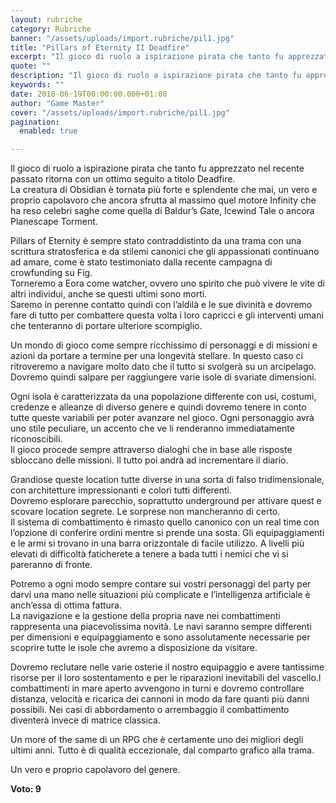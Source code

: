 ```yaml
---
layout: rubriche
category: Rubriche
banner: "/assets/uploads/import.rubriche/pil1.jpg"
title: "Pillars of Eternity II Deadfire"
excerpt: "Il gioco di ruolo a ispirazione pirata che tanto fu apprezzato nel recente passato ritorna con un ottimo seguito a titolo Deadfire. La creatura di Obsidian è tornata più forte e splendente che mai, un vero e proprio capolavoro che ancora sfrutta al massimo quel motore Infinity che ha reso celebri saghe come quella di [&hellip"
quote: ""
description: "Il gioco di ruolo a ispirazione pirata che tanto fu apprezzato nel recente passato ritorna con un ottimo seguito a titolo Deadfire. La creatura di Obsidian è tornata più forte e splendente che mai, un vero e proprio capolavoro che ancora sfrutta al massimo quel motore Infinity che ha reso celebri saghe come quella di [&hellip"
keywords: ""
date: 2018-06-19T00:00:00.000+01:00
author: "Game Master"
cover: "/assets/uploads/import.rubriche/pil1.jpg"
pagination:
  enabled: true

---
```


Il gioco di ruolo a ispirazione pirata che tanto fu apprezzato nel recente passato ritorna con un ottimo seguito a titolo Deadfire.  
La creatura di Obsidian è tornata più forte e splendente che mai, un vero e proprio capolavoro che ancora sfrutta al massimo quel motore Infinity che ha reso celebri saghe come quella di Baldur’s Gate, Icewind Tale o ancora Planescape Torment.

Pillars of Eternity è sempre stato contraddistinto da una trama con una scrittura stratosferica e da stilemi canonici che gli appassionati continuano ad amare, come è stato testimoniato dalla recente campagna di crowfunding su Fig.  
Torneremo a Eora come watcher, ovvero uno spirito che può vivere le vite di altri individui, anche se questi ultimi sono morti.  
Saremo in perenne contatto quindi con l’aldilà e le sue divinità e dovremo fare di tutto per combattere questa volta i loro capricci e gli interventi umani che tenteranno di portare ulteriore scompiglio.

Un mondo di gioco come sempre ricchissimo di personaggi e di missioni e azioni da portare a termine per una longevità stellare. In questo caso ci ritroveremo a navigare molto dato che il tutto si svolgerà su un arcipelago. Dovremo quindi salpare per raggiungere varie isole di svariate dimensioni.

Ogni isola è caratterizzata da una popolazione differente con usi, costumi, credenze e alleanze di diverso genere e quindi dovremo tenere in conto tutte queste variabili per poter avanzare nel gioco. Ogni personaggio avrà uno stile peculiare, un accento che ve li renderanno immediatamente riconoscibili.  
Il gioco procede sempre attraverso dialoghi che in base alle risposte sbloccano delle missioni. Il tutto poi andrà ad incrementare il diario.

Grandiose queste location tutte diverse in una sorta di falso tridimensionale, con architetture impressionanti e colori tutti differenti.  
Dovremo esplorare parecchio, soprattutto underground per attivare quest e scovare location segrete. Le sorprese non mancheranno di certo.  
Il sistema di combattimento è rimasto quello canonico con un real time con l’opzione di conferire ordini mentre si prende una sosta. Gli equipaggiamenti e le armi si trovano in una barra orizzontale di facile utilizzo. A livelli più elevati di difficoltà faticherete a tenere a bada tutti i nemici che vi si pareranno di fronte.

Potremo a ogni modo sempre contare sui vostri personaggi del party per darvi una mano nelle situazioni più complicate e l’intelligenza artificiale è anch’essa di ottima fattura.  
La navigazione e la gestione della propria nave nei combattimenti rappresenta una piacevolissima novità. Le navi saranno sempre differenti per dimensioni e equipaggiamento e sono assolutamente necessarie per scoprire tutte le isole che avremo a disposizione da visitare.

Dovremo reclutare nelle varie osterie il nostro equipaggio e avere tantissime risorse per il loro sostentamento e per le riparazioni inevitabili del vascello.I combattimenti in mare aperto avvengono in turni e dovremo controllare distanza, velocità e ricarica dei cannoni in modo da fare quanti più danni possibili. Nei casi di abbordamento o arrembaggio il combattimento diventerà invece di matrice classica.

Un more of the same di un RPG che è certamente uno dei migliori degli ultimi anni. Tutto è di qualità eccezionale, dal comparto grafico alla trama.

Un vero e proprio capolavoro del genere.

**Voto: 9**
